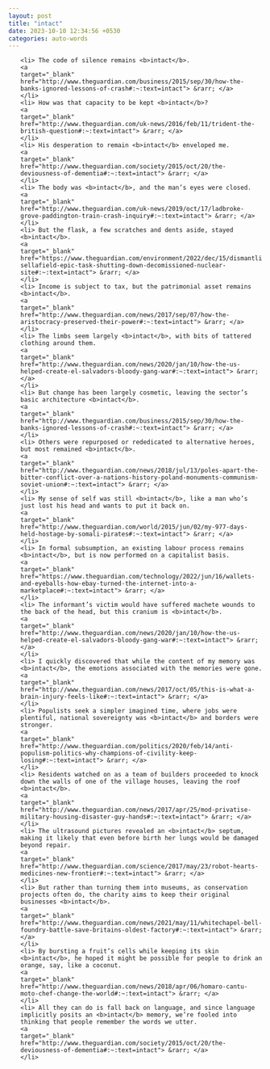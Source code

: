 ```yaml
---
layout: post
title: "intact"
date: 2023-10-10 12:34:56 +0530
categories: auto-words
---
```

<ol>

    <li> The code of silence remains <b>intact</b>.
    <a 
    target="_blank" 
    href="http://www.theguardian.com/business/2015/sep/30/how-the-banks-ignored-lessons-of-crash#:~:text=intact"> &rarr; </a>
    </li>
    <li> How was that capacity to be kept <b>intact</b>?
    <a 
    target="_blank" 
    href="http://www.theguardian.com/uk-news/2016/feb/11/trident-the-british-question#:~:text=intact"> &rarr; </a>
    </li>
    <li> His desperation to remain <b>intact</b> enveloped me.
    <a 
    target="_blank" 
    href="http://www.theguardian.com/society/2015/oct/20/the-deviousness-of-dementia#:~:text=intact"> &rarr; </a>
    </li>
    <li> The body was <b>intact</b>, and the man’s eyes were closed.
    <a 
    target="_blank" 
    href="http://www.theguardian.com/uk-news/2019/oct/17/ladbroke-grove-paddington-train-crash-inquiry#:~:text=intact"> &rarr; </a>
    </li>
    <li> But the flask, a few scratches and dents aside, stayed <b>intact</b>.
    <a 
    target="_blank" 
    href="https://www.theguardian.com/environment/2022/dec/15/dismantling-sellafield-epic-task-shutting-down-decomissioned-nuclear-site#:~:text=intact"> &rarr; </a>
    </li>
    <li> Income is subject to tax, but the patrimonial asset remains <b>intact</b>.
    <a 
    target="_blank" 
    href="http://www.theguardian.com/news/2017/sep/07/how-the-aristocracy-preserved-their-power#:~:text=intact"> &rarr; </a>
    </li>
    <li> The limbs seem largely <b>intact</b>, with bits of tattered clothing around them.
    <a 
    target="_blank" 
    href="http://www.theguardian.com/news/2020/jan/10/how-the-us-helped-create-el-salvadors-bloody-gang-war#:~:text=intact"> &rarr; </a>
    </li>
    <li> But change has been largely cosmetic, leaving the sector’s basic architecture <b>intact</b>.
    <a 
    target="_blank" 
    href="http://www.theguardian.com/business/2015/sep/30/how-the-banks-ignored-lessons-of-crash#:~:text=intact"> &rarr; </a>
    </li>
    <li> Others were repurposed or rededicated to alternative heroes, but most remained <b>intact</b>.
    <a 
    target="_blank" 
    href="http://www.theguardian.com/news/2018/jul/13/poles-apart-the-bitter-conflict-over-a-nations-history-poland-monuments-communism-soviet-union#:~:text=intact"> &rarr; </a>
    </li>
    <li> My sense of self was still <b>intact</b>, like a man who’s just lost his head and wants to put it back on.
    <a 
    target="_blank" 
    href="http://www.theguardian.com/world/2015/jun/02/my-977-days-held-hostage-by-somali-pirates#:~:text=intact"> &rarr; </a>
    </li>
    <li> In formal subsumption, an existing labour process remains <b>intact</b>, but is now performed on a capitalist basis.
    <a 
    target="_blank" 
    href="https://www.theguardian.com/technology/2022/jun/16/wallets-and-eyeballs-how-ebay-turned-the-internet-into-a-marketplace#:~:text=intact"> &rarr; </a>
    </li>
    <li> The informant’s victim would have suffered machete wounds to the back of the head, but this cranium is <b>intact</b>.
    <a 
    target="_blank" 
    href="http://www.theguardian.com/news/2020/jan/10/how-the-us-helped-create-el-salvadors-bloody-gang-war#:~:text=intact"> &rarr; </a>
    </li>
    <li> I quickly discovered that while the content of my memory was <b>intact</b>, the emotions associated with the memories were gone.
    <a 
    target="_blank" 
    href="http://www.theguardian.com/news/2017/oct/05/this-is-what-a-brain-injury-feels-like#:~:text=intact"> &rarr; </a>
    </li>
    <li> Populists seek a simpler imagined time, where jobs were plentiful, national sovereignty was <b>intact</b> and borders were stronger.
    <a 
    target="_blank" 
    href="http://www.theguardian.com/politics/2020/feb/14/anti-populism-politics-why-champions-of-civility-keep-losing#:~:text=intact"> &rarr; </a>
    </li>
    <li> Residents watched on as a team of builders proceeded to knock down the walls of one of the village houses, leaving the roof <b>intact</b>.
    <a 
    target="_blank" 
    href="http://www.theguardian.com/news/2017/apr/25/mod-privatise-military-housing-disaster-guy-hands#:~:text=intact"> &rarr; </a>
    </li>
    <li> The ultrasound pictures revealed an <b>intact</b> septum, making it likely that even before birth her lungs would be damaged beyond repair.
    <a 
    target="_blank" 
    href="http://www.theguardian.com/science/2017/may/23/robot-hearts-medicines-new-frontier#:~:text=intact"> &rarr; </a>
    </li>
    <li> But rather than turning them into museums, as conservation projects often do, the charity aims to keep their original businesses <b>intact</b>.
    <a 
    target="_blank" 
    href="http://www.theguardian.com/news/2021/may/11/whitechapel-bell-foundry-battle-save-britains-oldest-factory#:~:text=intact"> &rarr; </a>
    </li>
    <li> By bursting a fruit’s cells while keeping its skin <b>intact</b>, he hoped it might be possible for people to drink an orange, say, like a coconut.
    <a 
    target="_blank" 
    href="http://www.theguardian.com/news/2018/apr/06/homaro-cantu-moto-chef-change-the-world#:~:text=intact"> &rarr; </a>
    </li>
    <li> All they can do is fall back on language, and since language implicitly posits an <b>intact</b> memory, we’re fooled into thinking that people remember the words we utter.
    <a 
    target="_blank" 
    href="http://www.theguardian.com/society/2015/oct/20/the-deviousness-of-dementia#:~:text=intact"> &rarr; </a>
    </li>